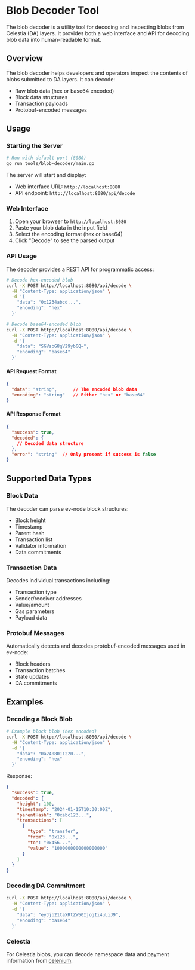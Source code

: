 # Blob Decoder Tool

The blob decoder is a utility tool for decoding and inspecting blobs from Celestia (DA) layers. It provides both a web interface and API for decoding blob data into human-readable format.

## Overview

The blob decoder helps developers and operators inspect the contents of blobs submitted to DA layers. It can decode:
- Raw blob data (hex or base64 encoded)
- Block data structures
- Transaction payloads
- Protobuf-encoded messages

## Usage

### Starting the Server

```bash
# Run with default port (8080)
go run tools/blob-decoder/main.go
```

The server will start and display:
- Web interface URL: `http://localhost:8080`
- API endpoint: `http://localhost:8080/api/decode`

### Web Interface

1. Open your browser to `http://localhost:8080`
2. Paste your blob data in the input field
3. Select the encoding format (hex or base64)
4. Click "Decode" to see the parsed output

### API Usage

The decoder provides a REST API for programmatic access:

```bash
# Decode hex-encoded blob
curl -X POST http://localhost:8080/api/decode \
  -H "Content-Type: application/json" \
  -d '{
    "data": "0x1234abcd...",
    "encoding": "hex"
  }'

# Decode base64-encoded blob
curl -X POST http://localhost:8080/api/decode \
  -H "Content-Type: application/json" \
  -d '{
    "data": "SGVsbG8gV29ybGQ=",
    "encoding": "base64"
  }'
```

#### API Request Format

```json
{
  "data": "string",      // The encoded blob data
  "encoding": "string"   // Either "hex" or "base64"
}
```

#### API Response Format

```json
{
  "success": true,
  "decoded": {
    // Decoded data structure
  },
  "error": "string"  // Only present if success is false
}
```

## Supported Data Types

### Block Data

The decoder can parse ev-node block structures:
- Block height
- Timestamp
- Parent hash
- Transaction list
- Validator information
- Data commitments

### Transaction Data

Decodes individual transactions including:
- Transaction type
- Sender/receiver addresses
- Value/amount
- Gas parameters
- Payload data

### Protobuf Messages

Automatically detects and decodes protobuf-encoded messages used in ev-node:
- Block headers
- Transaction batches
- State updates
- DA commitments

## Examples

### Decoding a Block Blob

```bash
# Example block blob (hex encoded)
curl -X POST http://localhost:8080/api/decode \
  -H "Content-Type: application/json" \
  -d '{
    "data": "0a2408011220...",
    "encoding": "hex"
  }'
```

Response:
```json
{
  "success": true,
  "decoded": {
    "height": 100,
    "timestamp": "2024-01-15T10:30:00Z",
    "parentHash": "0xabc123...",
    "transactions": [
      {
        "type": "transfer",
        "from": "0x123...",
        "to": "0x456...",
        "value": "1000000000000000000"
      }
    ]
  }
}
```

### Decoding DA Commitment

```bash
curl -X POST http://localhost:8080/api/decode \
  -H "Content-Type: application/json" \
  -d '{
    "data": "eyJjb21taXRtZW50IjogIi4uLiJ9",
    "encoding": "base64"
  }'
```

### Celestia

For Celestia blobs, you can decode namespace data and payment information from [celenium](https://celenium.io/namespaces).

